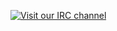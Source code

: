 [![Visit our IRC
channel](https://kiwiirc.com/buttons/irc.kiwiirc.com/bdxnet.png)](https://kiwiirc.com/client/irc.kiwiirc.com/?nick=bdx|?&theme=cli#bdxnet)
